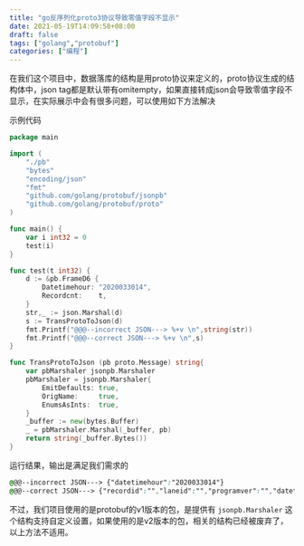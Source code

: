 ```yaml
---
title: "go反序列化proto3协议导致零值字段不显示"
date: 2021-05-19T14:09:58+08:00
draft: false
tags: ["golang","protobuf"]
categories: ["编程"]
---
```


在我们这个项目中，数据落库的结构是用proto协议来定义的，proto协议生成的结构体中，json tag都是默认带有omitempty，如果直接转成json会导致零值字段不显示，在实际展示中会有很多问题，可以使用如下方法解决

示例代码

```go
package main

import (
    "./pb"
    "bytes"
    "encoding/json"
    "fmt"
    "github.com/golang/protobuf/jsonpb"
    "github.com/golang/protobuf/proto"
)

func main() {
    var i int32 = 0
    test(i)
}

func test(t int32) {
    d := &pb.FrameD6 {
        Datetimehour: "2020033014",
        Recordcnt:    t,
    }
    str,_ := json.Marshal(d)
    s := TransProtoToJson(d)
    fmt.Printf("@@@--incorrect JSON---> %+v \n",string(str))
    fmt.Printf("@@@--correct JSON---> %+v \n",s)
}

func TransProtoToJson (pb proto.Message) string{
    var pbMarshaler jsonpb.Marshaler
    pbMarshaler = jsonpb.Marshaler{
        EmitDefaults: true,
        OrigName:     true,
        EnumsAsInts:  true,
    }
    _buffer := new(bytes.Buffer)
    _ = pbMarshaler.Marshal(_buffer, pb)
    return string(_buffer.Bytes())
}
```

运行结果，输出是满足我们需求的

```scss
@@@--incorrect JSON---> {"datetimehour":"2020033014"} 
@@@--correct JSON---> {"recordid":"","laneid":"","programver":"","datetimehour":"2020033014","recordcnt":0,"moneycnt":0,"companyid":"","parkid":""} 
```

不过，我们项目使用的是protobuf的v1版本的包，是提供有 `jsonpb.Marshaler` 这个结构支持自定义设置，如果使用的是v2版本的包，相关的结构已经被废弃了，以上方法不适用。
